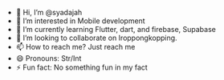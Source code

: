 - 👋 Hi, I’m @syadajah
- 👀 I’m interested in Mobile development
- 🌱 I’m currently learning Flutter, dart, and firebase, Supabase
- 💞️ I’m looking to collaborate on Iroppongkopping.
- 📫 How to reach me? Just reach me
- 😄 Pronouns: Str/Int
- ⚡ Fun fact: No something fun in my fact

<!---
syadajah/syadajah is a ✨ special ✨ repository because its `README.md` (this file) appears on your GitHub profile.
You can click the Preview link to take a look at your changes.
--->
